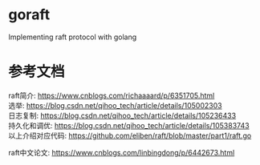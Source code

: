 # goraft
Implementing raft protocol with golang

# 参考文档
raft简介: https://www.cnblogs.com/richaaaard/p/6351705.html  
选举: https://blog.csdn.net/qihoo_tech/article/details/105002303  
日志复制: https://blog.csdn.net/qihoo_tech/article/details/105236433  
持久化和调优: https://blog.csdn.net/qihoo_tech/article/details/105383743  
以上介绍对应代码: https://github.com/eliben/raft/blob/master/part1/raft.go  

raft中文论文: https://www.cnblogs.com/linbingdong/p/6442673.html  
